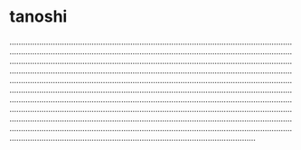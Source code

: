 # tanoshi

....................................................................................................................................................................................................................................................................................................................................................................................................................................................................................................................................................................................................................................................................................................................................................................................................................................................................................................................................................................................................................................................................................................................................................................................................................................................................................................................................................................................................